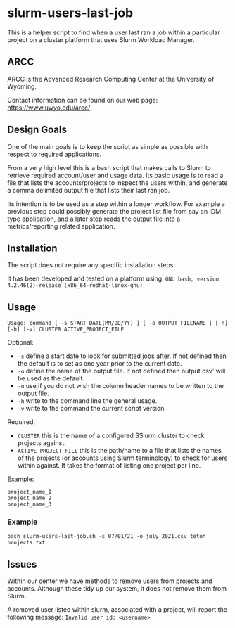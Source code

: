 # slurm-users-last-job
This is a helper script to find when a user last ran a job within a particular project
on a cluster platform that uses Slurm Workload Manager.

## ARCC
ARCC is the Advanced Research Computing Center at the University of Wyoming.

Contact information can be found on our web page: https://www.uwyo.edu/arcc/


## Design Goals
One of the main goals is to keep the script as simple as possible with respect to
required applications.

From a very high level this is a bash script that makes calls to Slurm to retrieve 
required account/user and usage data. Its basic usage is to read a file that lists 
the accounts/projects to inspect the users within, and generate a comma delimited 
output file that lists their last ran job.

Its intention is to be used as a step within a longer workflow. For example a previous
step could possibly generate the project list file from say an IDM type application,
and a later step reads the output file into a metrics/reporting related application.

## Installation
The script does not require any specific installation steps.

It has been developed and tested on a platform using: 
`GNU bash, version 4.2.46(2)-release (x86_64-redhat-linux-gnu)`

## Usage
`Usage: command [ -s START_DATE(MM/DD/YY) ] [ -o OUTPUT_FILENAME ] [-n] [-h] [-v] CLUSTER ACTIVE_PROJECT_FILE`

Optional:

* `-s` define a start date to look for submitted jobs after. If not defined then 
  the default is to set as one year prior to the current date.
* `-o` define the name of the output file. If not defined then output.csv' will 
  be used as the default.
* `-n` use if you do not wish the column header names to be written to the output 
  file.  
* `-h` write to the command line the general usage.
* `-v` write to the command the current script version.

Required:
* `CLUSTER` this is the name of a configured SSlurm cluster to check projects against.
* `ACTIVE_PROJECT_FILE` this is the path/name to a file that lists the names of the 
  projects (or accounts using Slurm terminology) to check for users within against.
  It takes the format of listing one project per line.

Example:
```
project_name_1
project_name_2
project_name_3
```

### Example
```
bash slurm-users-last-job.sh -s 07/01/21 -o july_2021.csv teton projects.txt
```

## Issues
Within our center we have methods to remove users from projects and accounts.
Although these tidy up our system, it does not remove them from Slurm.

A removed user listed within slurm, associated with a project, will report the
following message: `Invalid user id: <username>`

